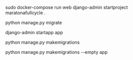 sudo docker-compose run web django-admin startproject maratonafullcycle .

python manage.py migrate

django-admin startapp app

python manage.py makemigrations

python manage.py makemigrations --empty app